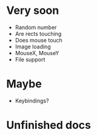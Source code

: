 # Very soon
- Random number
- Are rects touching
- Does mouse touch
- Image loading
- MouseX, MouseY
- File support

# Maybe
- Keybindings?

# Unfinished docs